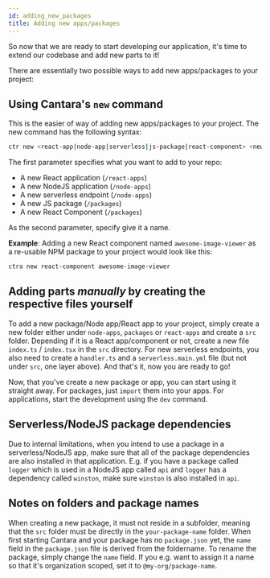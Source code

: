 ```yaml
---
id: adding_new_packages
title: Adding new apps/packages
---
```


So now that we are ready to start developing our application, it's time to extend our codebase and add new parts to it!

There are essentially two possible ways to add new apps/packages to your project:

## Using Cantara's `new` command

This is the easier of way of adding new apps/packages to your project. The new command has the following syntax:

```bash
ctr new <react-app|node-app|serverless|js-package|react-component> <new-name>
```

The first parameter specifies what you want to add to your repo:

- A new React application (`/react-apps`)
- A new NodeJS application (`/node-apps`)
- A new serverless endpoint (`/node-apps`)
- A new JS package (`/packages`)
- A new React Component (`/packages`)

As the second parameter, specify give it a name.

**Example**: Adding a new React component named `awesome-image-viewer` as a re-usable NPM package to your project would look like this:

```bash
ctra new react-component awesome-image-viewer
```

## Adding parts _manually_ by creating the respective files yourself

To add a new package/Node app/React app to your project, simply create a new folder either under `node-apps`, `packages` or `react-apps` and create a `src` folder. Depending if it is a React app/component or not, create a new file `index.ts` / `index.tsx` in the `src` directory. For new serverless endpoints, you also need to create a `handler.ts` and a `serverless.main.yml` file (but not under `src`, one layer above). And that's it, now you are ready to go!

Now, that you've create a new package or app, you can start using it straight away.
For packages, just `import` them into your apps.
For applications, start the development using the `dev` command.

## Serverless/NodeJS package dependencies

Due to internal limitations, when you intend to use a package in a serverless/NodeJS app, make sure that all of the package dependencies are also installed in that application. E.g. if you have a package called `logger` which is used in a NodeJS app called `api` and `logger` has a dependency called `winston`, make sure `winston` is also installed in `api`.

## Notes on folders and package names

When creating a new package, it must not reside in a subfolder, meaning that the `src` folder must be directly in the `your-package-name` folder. When first starting Cantara and your package has no `package.json` yet, the `name` field in the `package.json` file is derived from the foldername. To rename the package, simply change the `name` field. If you e.g. want to assign it a name so that it's organization scoped, set it to `@my-org/package-name`.
